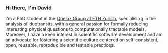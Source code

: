 ### Hi there, I'm David

I'm a PhD student in the [Queloz Group at ETH Zurich](https://queloz-group.ethz.ch/), specialising in the analysis of duotransits, with a general passion for formally reducing interesting physical questions to computationally tractable models.
Moreover, I have a keen interest in scientific software development and am an advocate for fostering a scientific culture centered on self-consistent, open, reusable, reproducible and testable practices.


<!--
**dgegen/dgegen** is a ✨ _special_ ✨ repository because its `README.md` (this file) appears on your GitHub profile.

Here are some ideas to get you started:

- 🔭 I’m currently working on ...
- 🌱 I’m currently learning ...
- 👯 I’m looking to collaborate on ...
- 🤔 I’m looking for help with ...
- 💬 Ask me about ...
- 📫 How to reach me: ...
- 😄 Pronouns: ...
- ⚡ Fun fact: ...
-->
